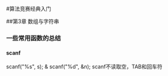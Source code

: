 #算法竞赛经典入门

##第3章 数组与字符串

### 一些常用函数的总结

#### scanf
 scanf("%s", s); & scanf("%d", &n); scanf不读取空，TAB和回车符